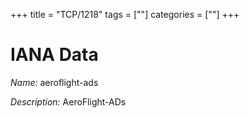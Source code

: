 +++
title = "TCP/1218"
tags = [""]
categories = [""]
+++

# IANA Data

_Name:_ aeroflight-ads

_Description:_ AeroFlight-ADs

